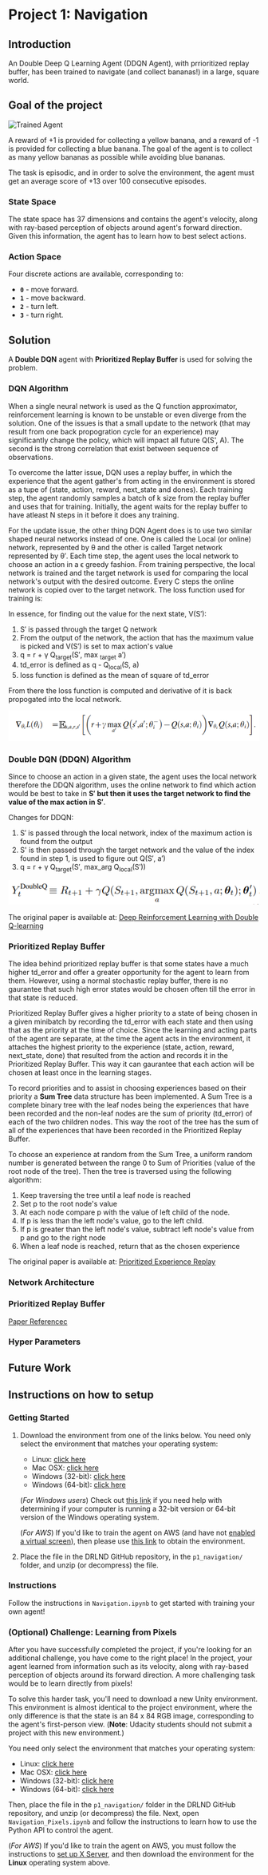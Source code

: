 [//]: # (Image References)

[image1]: https://user-images.githubusercontent.com/10624937/42135619-d90f2f28-7d12-11e8-8823-82b970a54d7e.gif "Trained Agent"

# Project 1: Navigation

## Introduction

An Double Deep Q Learning Agent (DDQN Agent), with prrioritized replay buffer, has been trained to navigate (and collect bananas!) in a large, square world.

## Goal of the project
![Trained Agent][image1]

A reward of +1 is provided for collecting a yellow banana, and a reward of -1 is provided for collecting a blue banana.  The goal of the agent is to collect as many yellow bananas as possible while avoiding blue bananas.  

The task is episodic, and in order to solve the environment, the agent must get an average score of +13 over 100 consecutive episodes.
### State Space
The state space has 37 dimensions and contains the agent's velocity, along with ray-based perception of objects around agent's forward direction.  Given this information, the agent has to learn how to best select actions.  

### Action Space

Four discrete actions are available, corresponding to:
- **`0`** - move forward.
- **`1`** - move backward.
- **`2`** - turn left.
- **`3`** - turn right.

## Solution

A **Double DQN** agent with **Prioritized Replay Buffer** is used for solving the problem.

### DQN Algorithm

When a single neural network is used as the Q function approximator, reinforcement learning is known to be unstable or even diverge from the solution. One of the issues is that a small update to the network (that may result from one back propogration cycle for an experience) may significantly change the policy, which will impact all future Q(S', A). The second is the strong correlation that exist between sequence of observations.

To overcome the latter issue, DQN uses a replay buffer, in which the experience that the agent gather's from acting in the environment is stored as a tupe of (state, action, reward, next_state and dones). Each training step, the agent randomly samples a batch of k size from the replay buffer and uses that for training. Initially, the agent waits for the replay buffer to have atleast N steps in it before it does any training.

For the update issue, the other thing DQN Agent does is to use two similar shaped neural networks instead of one. One is called the Local (or online) network, represented by θ and the other is called Target network represented by θ′. Each time step, the agent uses the local network to choose an action in a ϵ greedy fashion. From training perspective, the local network is trained and the target network is used for comparing the local network's output with the desired outcome. Every C steps the online network is copied over to the target network. The loss function used for training is:

In essence, for finding out the value for the next state, V(S′):

1. S′ is passed through the target Q network
2. From the output of the network, the action that has the maximum value is picked and V(S′) is set to max action's value
3. q = r + γ Q<sub>target</sub>(S′, max <sub>target</sub> a′)
4. td_error is defined as q - Q<sub>local</sub>(S, a)
5. loss function is defined as the mean of square of td_error

From there the loss function is computed and derivative of it is back propogated into the local network.

![LossFunction](https://raw.githubusercontent.com/drganjoo/p1_navigation/master/images/dqn-loss-functions.PNG)

### Double DQN (DDQN) Algorithm

Since to choose an action in a given state, the agent uses the local network therefore the DDQN algorithm, uses the online network to find which action would be best to take in **S′ but then it uses the target network to find the value of the max action in S′**.

Changes for DDQN:

1. S′ is passed through the local network, index of the maximum action is found from the output
2. S' is then passed through the target network and the value of the index found in step 1, is used to figure out Q(S′, a′)
3. q = r + γ Q<sub>target</sub>(S′, max_arg Q<sub>local</sub>(S′))

![DLossFunction](https://raw.githubusercontent.com/drganjoo/p1_navigation/master/images/ddqn-y.PNG)


The original paper is available at: [Deep Reinforcement Learning with Double Q-learning](https://arxiv.org/abs/1509.06461)
### Prioritized Replay Buffer

The idea behind prioritized replay buffer is that some states have a much higher td_error and offer a greater opportunity for the agent to learn from them. However, using a normal stochastic replay buffer, there is no gaurantee that such high error states would be chosen often till the error in that state is reduced.

Prioritized Replay Buffer gives a higher priority to a state of being chosen in a given minibatch by recording the td_error with each state and then using that as the priority at the time of choice. Since the learning and acting parts of the agent are separate, at the time the agent acts in the environment, it attaches the highest priority to the experience (state, action, reward, next_state, done) that resulted from the action and records it in the Prioritized Replay Buffer. This way it can gaurantee that each action will be chosen at least once in the learning stages.

To record priorities and to assist in choosing experiences based on their priority a **Sum Tree** data structure has been implemented. A Sum Tree is a complete binary tree with the leaf nodes being the experiences that have been recorded  and the non-leaf nodes are the sum of priority (td_error) of each of the two children nodes. This way the root of the tree has the sum of all of the experiences that have been recorded in the Prioritized Replay Buffer.

To choose an experience at random from the Sum Tree, a uniform random number is generated between the range 0 to Sum of Priorities (value of the root node of the tree). Then the tree is traversed using the following algorithm:

1. Keep traversing the tree until a leaf node is reached
2. Set p to the root node's value
3. At each node compare p with the value of left child of the node.
4. If p is less than the left node's value, go to the left child.
5. If p is greater than the left node's value, subtract left node's value from p and go to the right node
6. When a leaf node is reached, return that as the chosen experience



The original paper is available at: [Prioritized Experience Replay
](https://arxiv.org/abs/1511.05952)

### Network Architecture


### Prioritized Replay Buffer

[Paper Referencec]()

### Hyper Parameters


## Future Work

## Instructions on how to setup 
### Getting Started

1. Download the environment from one of the links below.  You need only select the environment that matches your operating system:
    - Linux: [click here](https://s3-us-west-1.amazonaws.com/udacity-drlnd/P1/Banana/Banana_Linux.zip)
    - Mac OSX: [click here](https://s3-us-west-1.amazonaws.com/udacity-drlnd/P1/Banana/Banana.app.zip)
    - Windows (32-bit): [click here](https://s3-us-west-1.amazonaws.com/udacity-drlnd/P1/Banana/Banana_Windows_x86.zip)
    - Windows (64-bit): [click here](https://s3-us-west-1.amazonaws.com/udacity-drlnd/P1/Banana/Banana_Windows_x86_64.zip)
    
    (_For Windows users_) Check out [this link](https://support.microsoft.com/en-us/help/827218/how-to-determine-whether-a-computer-is-running-a-32-bit-version-or-64) if you need help with determining if your computer is running a 32-bit version or 64-bit version of the Windows operating system.

    (_For AWS_) If you'd like to train the agent on AWS (and have not [enabled a virtual screen](https://github.com/Unity-Technologies/ml-agents/blob/master/docs/Training-on-Amazon-Web-Service.md)), then please use [this link](https://s3-us-west-1.amazonaws.com/udacity-drlnd/P1/Banana/Banana_Linux_NoVis.zip) to obtain the environment.

2. Place the file in the DRLND GitHub repository, in the `p1_navigation/` folder, and unzip (or decompress) the file. 

### Instructions

Follow the instructions in `Navigation.ipynb` to get started with training your own agent!  

### (Optional) Challenge: Learning from Pixels

After you have successfully completed the project, if you're looking for an additional challenge, you have come to the right place!  In the project, your agent learned from information such as its velocity, along with ray-based perception of objects around its forward direction.  A more challenging task would be to learn directly from pixels!

To solve this harder task, you'll need to download a new Unity environment.  This environment is almost identical to the project environment, where the only difference is that the state is an 84 x 84 RGB image, corresponding to the agent's first-person view.  (**Note**: Udacity students should not submit a project with this new environment.)

You need only select the environment that matches your operating system:
- Linux: [click here](https://s3-us-west-1.amazonaws.com/udacity-drlnd/P1/Banana/VisualBanana_Linux.zip)
- Mac OSX: [click here](https://s3-us-west-1.amazonaws.com/udacity-drlnd/P1/Banana/VisualBanana.app.zip)
- Windows (32-bit): [click here](https://s3-us-west-1.amazonaws.com/udacity-drlnd/P1/Banana/VisualBanana_Windows_x86.zip)
- Windows (64-bit): [click here](https://s3-us-west-1.amazonaws.com/udacity-drlnd/P1/Banana/VisualBanana_Windows_x86_64.zip)

Then, place the file in the `p1_navigation/` folder in the DRLND GitHub repository, and unzip (or decompress) the file.  Next, open `Navigation_Pixels.ipynb` and follow the instructions to learn how to use the Python API to control the agent.

(_For AWS_) If you'd like to train the agent on AWS, you must follow the instructions to [set up X Server](https://github.com/Unity-Technologies/ml-agents/blob/master/docs/Training-on-Amazon-Web-Service.md), and then download the environment for the **Linux** operating system above.
